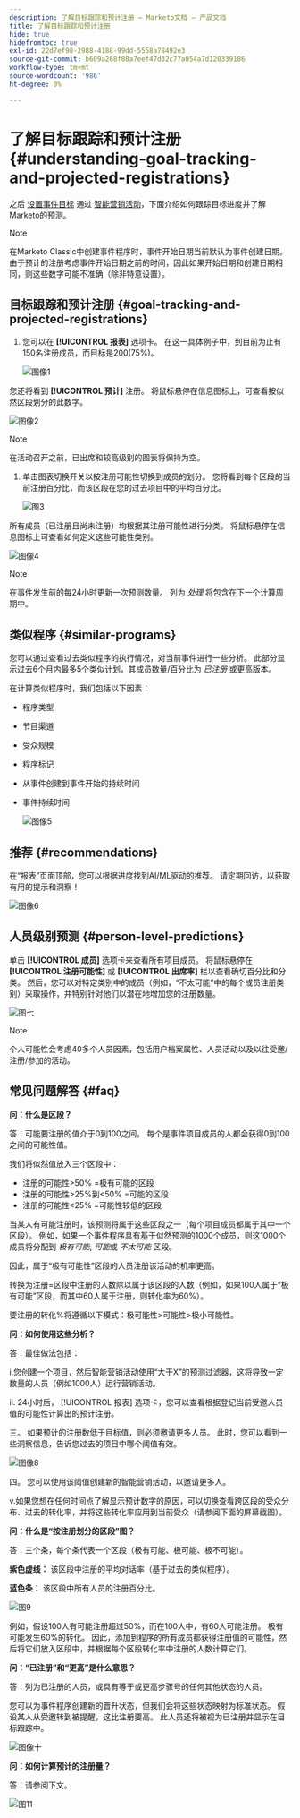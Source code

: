 ```yaml
---
description: 了解目标跟踪和预计注册 — Marketo文档 — 产品文档
title: 了解目标跟踪和预计注册
hide: true
hidefromtoc: true
exl-id: 22d7ef98-2988-4188-99dd-5558a78492e3
source-git-commit: b609a268f08a7eef47d32c77a054a7d120339186
workflow-type: tm+mt
source-wordcount: '986'
ht-degree: 0%

---
```


# 了解目标跟踪和预计注册 {#understanding-goal-tracking-and-projected-registrations}

之后 [设置事件目标](/help/marketo/product-docs/marketo-sky/setting-event-goals.md) 通过 [智能营销活动](/help/marketo/product-docs/core-marketo-concepts/smart-campaigns/creating-a-smart-campaign/create-a-new-smart-campaign.md)，下面介绍如何跟踪目标进度并了解Marketo的预测。

>[!NOTE]
>
>在Marketo Classic中创建事件程序时，事件开始日期当前默认为事件创建日期。 由于预计的注册考虑事件开始日期之前的时间，因此如果开始日期和创建日期相同，则这些数字可能不准确（除非特意设置）。

## 目标跟踪和预计注册 {#goal-tracking-and-projected-registrations}

1. 您可以在 **[!UICONTROL 报表]** 选项卡。 在这一具体例子中，到目前为止有150名注册成员，而目标是200(75%)。

   ![图像1](assets/understanding-goal-tracking-and-projected-registrations-1.png)

您还将看到 **[!UICONTROL 预计]** 注册。 将鼠标悬停在信息图标上，可查看按似然区段划分的此数字。

![图像2](assets/understanding-goal-tracking-and-projected-registrations-2.png)

>[!NOTE]
>
>在活动召开之前，已出席和较高级别的图表将保持为空。

1. 单击图表切换开关以按注册可能性切换到成员的划分。 您将看到每个区段的当前注册百分比，而该区段在您的过去项目中的平均百分比。

   ![图3](assets/understanding-goal-tracking-and-projected-registrations-3.png)

所有成员（已注册且尚未注册）均根据其注册可能性进行分类。 将鼠标悬停在信息图标上可查看如何定义这些可能性类别。

![图像4](assets/understanding-goal-tracking-and-projected-registrations-4.png)

>[!NOTE]
>
>在事件发生前的每24小时更新一次预测数量。 列为 _处理_ 将包含在下一个计算周期中。

## 类似程序 {#similar-programs}

您可以通过查看过去类似程序的执行情况，对当前事件进行一些分析。 此部分显示过去6个月内最多5个类似计划，其成员数量/百分比为 _已注册_ 或更高版本。

在计算类似程序时，我们包括以下因素：

* 程序类型
* 节目渠道
* 受众规模
* 程序标记
* 从事件创建到事件开始的持续时间
* 事件持续时间

   ![图像5](assets/understanding-goal-tracking-and-projected-registrations-5.png)

## 推荐 {#recommendations}

在“报表”页面顶部，您可以根据进度找到AI/ML驱动的推荐。 请定期回访，以获取有用的提示和洞察！

![图像6](assets/understanding-goal-tracking-and-projected-registrations-6.png)

## 人员级别预测 {#person-level-predictions}

单击 **[!UICONTROL 成员]** 选项卡来查看所有项目成员。 将鼠标悬停在 **[!UICONTROL 注册可能性]** 或 **[!UICONTROL 出席率]** 栏以查看确切百分比和分类。 然后，您可以对特定类别中的成员（例如，“不太可能”中的每个成员注册类别）采取操作，并特别针对他们以潜在地增加您的注册数量。

![图七](assets/understanding-goal-tracking-and-projected-registrations-7.png)

>[!NOTE]
>
>个人可能性会考虑40多个人员因素，包括用户档案属性、人员活动以及以往受邀/注册/参加的活动。

## 常见问题解答 {#faq}

**问：什么是区段？**

答：可能要注册的值介于0到100之间。 每个是事件项目成员的人都会获得0到100之间的可能性值。

我们将似然值放入三个区段中：

* 注册的可能性>50% =极有可能的区段
* 注册的可能性>25%到&lt;50% =可能的区段
* 注册的可能性&lt;25% =可能性较低的区段

当某人有可能注册时，该预测将属于这些区段之一（每个项目成员都属于其中一个区段）。 例如，如果一个事件程序具有基于似然预测的1000个成员，则这1000个成员将分配到 _极有可能_, _可能_&#x200B;或 _不太可能_ 区段。

因此，属于“极有可能性”区段的人员注册该活动的机率更高。

转换为注册=区段中注册的人数除以属于该区段的人数（例如，如果100人属于“极有可能”区段，而其中60人属于注册，则转化率为60%）。

要注册的转化%将遵循以下模式：极可能性>可能性>极小可能性。

**问：如何使用这些分析？**

答：最佳做法包括：

i.您创建一个项目，然后智能营销活动使用“大于X”的预测过滤器，这将导致一定数量的人员（例如1000人）运行营销活动。

ii. 24小时后， [!UICONTROL 报表] 选项卡，您可以查看根据登记当前受邀人员值的可能性计算出的预计注册。

三。 如果预计的注册数低于目标值，则必须邀请更多人员。 此时，您可以看到一些洞察信息，告诉您过去的项目中哪个阈值有效。

![图像8](assets/understanding-goal-tracking-and-projected-registrations-8.png)

四。 您可以使用该阈值创建新的智能营销活动，以邀请更多人。

v.如果您想在任何时间点了解显示预计数字的原因，可以切换查看跨区段的受众分布、过去的转化率，并将这些转化率应用到当前受众（请参阅下面的屏幕截图）。

**问：什么是“按注册划分的区段”图？**

答：三个条，每个条代表一个区段（极有可能、极可能、极不可能）。

**紫色虚线：** 该区段中注册的平均对话率（基于过去的类似程序）。

**蓝色条：** 该区段中所有人员的注册百分比。

![图9](assets/understanding-goal-tracking-and-projected-registrations-9.png)

例如，假设100人有可能注册超过50%，而在100人中，有60人可能注册。 极有可能发生60%的转化。 因此，添加到程序的所有成员都获得注册值的可能性，然后将它们放入区段中，并根据每个区段转化率中注册的人数计算它们。

**问：“已注册”和“更高”是什么意思？**

答：列为已注册的人员，或具有等于或更高步骤号的任何其他状态的人员。

您可以为事件程序创建新的晋升状态，但我们会将这些状态映射为标准状态。 假设某人从受邀转到被提醒，这比注册要高。 此人员还将被视为已注册并显示在目标跟踪中。

![图像十](assets/understanding-goal-tracking-and-projected-registrations-10.png)

**问：如何计算预计的注册量？**

答：请参阅下文。

![图11](assets/understanding-goal-tracking-and-projected-registrations-11.png)
